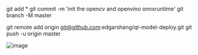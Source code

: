  git add *
 git commit -m 'init the opencv and openvino onnxruntime'
 git branch -M master

git remote add origin git@github.com:edgarshang/qt-model-deploy.git
git push -u origin master

![image](https://github.com/edgarshang/qt-model-deploy/assets/19580827/cf68719a-1a56-44ba-a6fb-54290cd29624)
